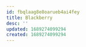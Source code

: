 ```yaml
---
id: fbqlaag8e8oarueb4ai4fey
title: Blackberry
desc: ''
updated: 1689274099294
created: 1689274099294
---
```

